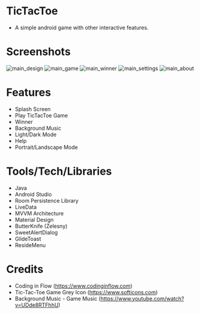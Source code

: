 # TicTacToe
  - A simple android game with other interactive features.

# Screenshots
![main_design](https://user-images.githubusercontent.com/28802529/45594211-778b8f00-b9c9-11e8-91f2-8c7dc5bde349.png)
![main_game](https://user-images.githubusercontent.com/28802529/45594241-bd485780-b9c9-11e8-9d97-6d87e8f9f56c.png)
![main_winner](https://user-images.githubusercontent.com/28802529/45594238-bcafc100-b9c9-11e8-92eb-6cd72efe77b3.png)
![main_settings](https://user-images.githubusercontent.com/28802529/45594242-bd485780-b9c9-11e8-9101-d057a04c0b12.png)
![main_about](https://user-images.githubusercontent.com/28802529/45594239-bcafc100-b9c9-11e8-9ff4-50a4e8f6dff9.png)

# Features
  - Splash Screen
  - Play TicTacToe Game
  - Winner
  - Background Music
  - Light/Dark Mode
  - Help
  - Portrait/Landscape Mode
  
 # Tools/Tech/Libraries
  - Java
  - Android Studio
  - Room Persistence Library
  - LiveData
  - MVVM Architecture
  - Material Design
  - ButterKnife (Zelesny)
  - SweetAlertDialog
  - GlideToast
  - ResideMenu
 
 # Credits
  - Coding in Flow (https://www.codinginflow.com)
  - Tic-Tac-Toe Game Grey Icon (https://www.softicons.com)
  - Background Music - Game Music (https://www.youtube.com/watch?v=UDde8RTFhhU)
